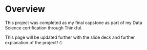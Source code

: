 # Overview
This project was completed as my final capstone as part of my Data Science certification through Thinkful.

This page will be updated further with the slide deck and further explanation of the project! ⏱

